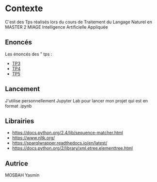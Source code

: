 # Contexte
 C'est des Tps réalisés lors du cours de Traitement du Langage Naturel en MASTER 2 MIAGE Intelligence Artificielle Appliquée

## Enoncés

Les énoncés des " tps :
- [TP3](/énoncés/TP3.pdf)
- [TP4](/énoncés/TP4.pdf)
- [TP5](/énoncés/TP5.pdf)

## Lancement

J'utilise personnellement Jupyter Lab pour lancer mon projet qui est en format .ipynb

## Librairies 
- https://docs.python.org/2.4/lib/sequence-matcher.html
- https://www.nltk.org/
- https://sparqlwrapper.readthedocs.io/en/latest/
- https://docs.python.org/2/library/xml.etree.elementtree.html



## Autrice
MOSBAH Yasmin